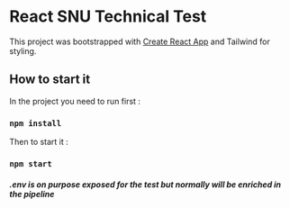 # React SNU Technical Test

This project was bootstrapped with [Create React App](https://github.com/facebook/create-react-app) and Tailwind for styling.

## How to start it

In the project you need to run first :

### `npm install`

Then to start it :

### `npm start`

##### .env is on purpose exposed for the test but normally will be enriched in the pipeline
